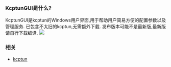 ### KcptunGUI是什么?
KcptunGUI是kcptun的Windows用户界面,用于帮助用户简易方便的配置参数以及管理服务.
已包含不太旧的kcptun,无需额外下载.
发布版本可能不是最新版,最新版请自行下载编译.
![](http://i1.buimg.com/1949/c569f5074eca2af4.png)
### 相关
- [kcptun](https://github.com/xtaci/kcptun)
